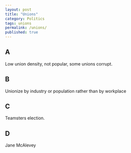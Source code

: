 ```yaml
---
layout: post
title: "Unions"
category: Politics
tags: unions
permalink: /unions/
published: true
---
```


## A

Low union density, not popular, some unions corrupt.

## B

Unionize by industry or population rather than by workplace

## C

Teamsters election.

## D

Jane McAlevey
